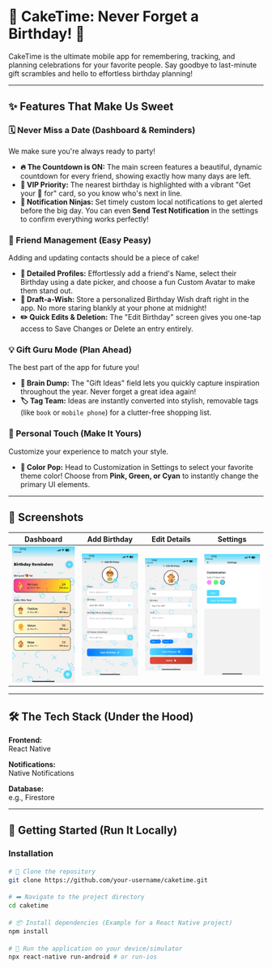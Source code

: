 # 🎂 CakeTime: Never Forget a Birthday! 🎁  

CakeTime is the ultimate mobile app for remembering, tracking, and planning celebrations for your favorite people. Say goodbye to last-minute gift scrambles and hello to effortless birthday planning!  

---

## ✨ Features That Make Us Sweet  

### 🗓️ Never Miss a Date (Dashboard & Reminders)  
We make sure you're always ready to party!  
- **🔥 The Countdown is ON:** The main screen features a beautiful, dynamic countdown for every friend, showing exactly how many days are left.  
- **🎁 VIP Priority:** The nearest birthday is highlighted with a vibrant "Get your 🎁 for" card, so you know who's next in line.  
- **🔔 Notification Ninjas:** Set timely custom local notifications to get alerted before the big day. You can even **Send Test Notification** in the settings to confirm everything works perfectly!  

### 📝 Friend Management (Easy Peasy)  
Adding and updating contacts should be a piece of cake!  
- **👤 Detailed Profiles:** Effortlessly add a friend's Name, select their Birthday using a date picker, and choose a fun Custom Avatar to make them stand out.  
- **💬 Draft-a-Wish:** Store a personalized Birthday Wish draft right in the app. No more staring blankly at your phone at midnight!  
- **✏️ Quick Edits & Deletion:** The "Edit Birthday" screen gives you one-tap access to Save Changes or Delete an entry entirely.  

### 💡 Gift Guru Mode (Plan Ahead)  
The best part of the app for future you!  
- **🧠 Brain Dump:** The "Gift Ideas" field lets you quickly capture inspiration throughout the year. Never forget a great idea again!  
- **🏷️ Tag Team:** Ideas are instantly converted into stylish, removable tags (like `book` or `mobile phone`) for a clutter-free shopping list.  

### 🎨 Personal Touch (Make It Yours)  
Customize your experience to match your style.  
- **🌈 Color Pop:** Head to Customization in Settings to select your favorite theme color! Choose from **Pink, Green, or Cyan** to instantly change the primary UI elements.  

---

## 📱 Screenshots

| Dashboard | Add Birthday | Edit Details | Settings |
|-----------|--------------|--------------|----------|
| <img src="./screenshots/homescreen.png" width="300"/> | <img src="./screenshots/addbirthday.png" width="300"/> | <img src="./screenshots/editbirthday.png" width="300"/> | <img src="./screenshots/selecttheme.png" width="300"/> |


---

## 🛠️ The Tech Stack (Under the Hood)  

**Frontend:**  
 React Native 


**Notifications:**  
Native Notifications  
  

**Database:**  
e.g., Firestore 

---

## 🚀 Getting Started (Run It Locally)  


### Installation  
```bash
# 👯 Clone the repository
git clone https://github.com/your-username/caketime.git

# ➡️ Navigate to the project directory
cd caketime

# 📦 Install dependencies (Example for a React Native project)
npm install

# 📱 Run the application on your device/simulator
npx react-native run-android # or run-ios

